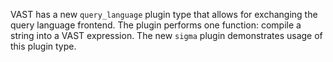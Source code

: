 VAST has a new `query_language` plugin type that allows for exchanging the
query language frontend. The plugin performs one function: compile a string
into a VAST expression. The new `sigma` plugin demonstrates usage of this
plugin type.
